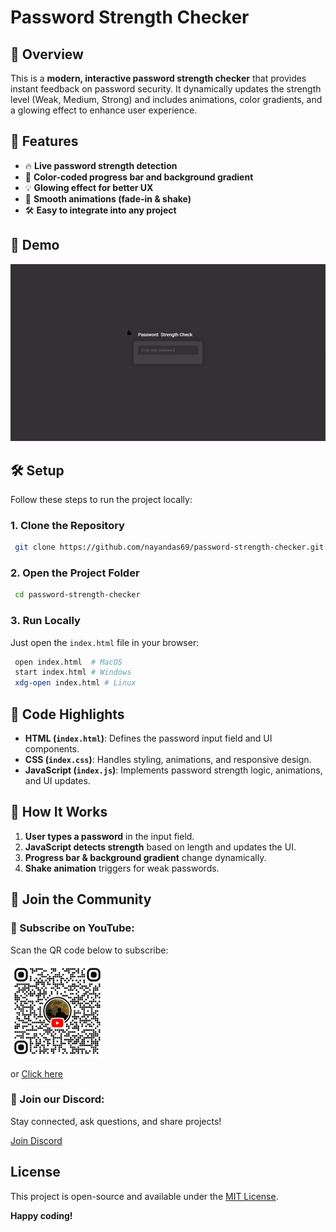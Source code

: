 # Password Strength Checker

## 🔐 Overview
This is a **modern, interactive password strength checker** that provides instant feedback on password security. It dynamically updates the strength level (Weak, Medium, Strong) and includes animations, color gradients, and a glowing effect to enhance user experience.

## 🚀 Features
- 🔥 **Live password strength detection**
- 🌈 **Color-coded progress bar and background gradient**
- 💡 **Glowing effect for better UX**
- 🔄 **Smooth animations (fade-in & shake)**
- 🛠️ **Easy to integrate into any project**

## 📸 Demo
![Password Strength Checker Demo](assets/img/Demo.gif)


## 🛠️ Setup
Follow these steps to run the project locally:

### 1️. Clone the Repository
```sh
 git clone https://github.com/nayandas69/password-strength-checker.git
```

### 2️. Open the Project Folder
```sh
 cd password-strength-checker
```

### 3️. Run Locally
Just open the `index.html` file in your browser:
```sh
 open index.html  # MacOS
 start index.html # Windows
 xdg-open index.html # Linux
```

## 📝 Code Highlights
- **HTML (`index.html`)**: Defines the password input field and UI components.
- **CSS (`index.css`)**: Handles styling, animations, and responsive design.
- **JavaScript (`index.js`)**: Implements password strength logic, animations, and UI updates.

## 📌 How It Works
1. **User types a password** in the input field.
2. **JavaScript detects strength** based on length and updates the UI.
3. **Progress bar & background gradient** change dynamically.
4. **Shake animation** triggers for weak passwords.

## 🔗 Join the Community
### 🎥 Subscribe on YouTube:
Scan the QR code below to subscribe:

<img src="assets/img/YouTube_QR.jpg" alt="Subscribe on YouTube" width="150" height="150">

or [Click here](https://youtube.com/@dasnayan69)

### 💬 Join our Discord:
Stay connected, ask questions, and share projects!

[Join Discord](https://discord.gg/32zMqPC)

## License
This project is open-source and available under the [MIT License](LICENSE).

**Happy coding!**
